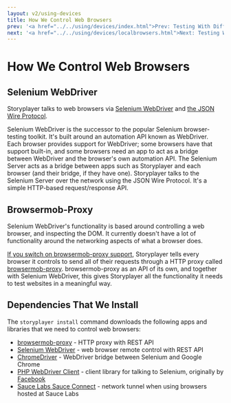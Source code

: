 ```yaml
---
layout: v2/using-devices
title: How We Control Web Browsers
prev: '<a href="../../using/devices/index.html">Prev: Testing With Different Devices</a>'
next: '<a href="../../using/devices/localbrowsers.html">Next: Testing With Locally Running Web Browsers</a>'
---
```


# How We Control Web Browsers

## Selenium WebDriver

Storyplayer talks to web browsers via [Selenium WebDriver](http://docs.seleniumhq.org) and [the JSON Wire Protocol](https://code.google.com/p/selenium/wiki/JsonWireProtocol).

Selenium WebDriver is the successor to the popular Selenium browser-testing toolkit.  It's built around an automation API known as WebDriver.  Each browser provides support for WebDriver; some browsers have that support built-in, and some browsers need an app to act as a bridge between WebDriver and the browser's own automation API.  The Selenium Server acts as a bridge between apps such as Storyplayer and each browser (and their bridge, if they have one).  Storyplayer talks to the Selenium Server over the network using the JSON Wire Protocol.  It's a simple HTTP-based request/response API.

## Browsermob-Proxy

Selenium WebDriver's functionality is based around controlling a web browser, and inspecting the DOM.  It currently doesn't have a lot of functionality around the networking aspects of what a browser does.

[If you switch on browsermob-proxy support](../configuration/browsermob-proxy.html), Storyplayer tells every browser it controls to send all of their requests through a HTTP proxy called [browsermob-proxy](https://github.com/webmetrics/browsermob-proxy).  browsermob-proxy as an API of its own, and together with Selenium WebDriver, this gives Storyplayer all the functionality it needs to test websites in a meaningful way.

## Dependencies That We Install

The `storyplayer install` command downloads the following apps and libraries that we need to control web browsers:

* [browsermob-proxy](https://github.com/webmetrics/browsermob-proxy) - HTTP proxy with REST API
* [Selenium WebDriver](http://docs.seleniumhq.org/) - web browser remote control with REST API
* [ChromeDriver](https://code.google.com/p/selenium/wiki/ChromeDriver) - WebDriver bridge between Selenium and Google Chrome
* [PHP WebDriver Client](https://github.com/datasift/php_webdriver) - client library for talking to Selenium, originally by [Facebook](http://facebook.com)
* [Sauce Labs Sauce Connect](http://saucelabs.com) - network tunnel when using browsers hosted at Sauce Labs


